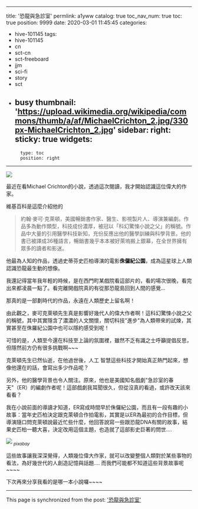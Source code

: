 
---
title: '恐龍與急診室'
permlink: a1yww
catalog: true
toc_nav_num: true
toc: true
position: 9999
date: 2020-03-01 11:45:45
categories:
- hive-101145
tags:
- hive-101145
- cn
- sct-cn
- sct-freeboard
- jjm
- sci-fi
- story
- sct
- busy
thumbnail: 'https://upload.wikimedia.org/wikipedia/commons/thumb/a/af/MichaelCrichton_2.jpg/330px-MichaelCrichton_2.jpg'
sidebar:
    right:
        sticky: true
widgets:
    -
        type: toc
        position: right
---


![](https://upload.wikimedia.org/wikipedia/commons/thumb/a/af/MichaelCrichton_2.jpg/330px-MichaelCrichton_2.jpg)

最近在看Michael Crichton的小說，透過這次閱讀，我才開始認識這位偉大的作家。

維基百科是這麼介紹他的

>約翰·麥可·克萊頓，美國暢銷書作家、醫生、影視製片人、導演兼編劇。作品多為動作類型，科技成份濃厚，被冠以「科幻驚悚小說之父」的稱號。作品中大量的引用醫學科技新知，充份反應出他的醫學訓練與科學背景。他的書已被譯成36種語言，暢銷書幾乎本本被好萊塢搬上銀幕，在全世界擁有眾多的讀者和影迷。

他最為人知的作品，透過史蒂芬史匹柏導演的電影**侏儸紀公園**，成為這星球上人類認識恐龍最生動的想像。

我還記得當年我年輕的時候，是在西門町某戲院看這部片的，看的場次很晚，看完出來都凌晨一點了。看完離開戲院真的有從那恐龍島回到人間的感覺...

那真的是一部劃時代的作品，永遠在人類歷史上留名啊！

由此觀之，麥可克萊頓先生真是影響好幾代人的偉大作者啊！這科幻驚悚小說之父的稱號，其中其實隱含了濃濃的人文關懷，關切科技"進步"為人類帶來的試煉，其實甚至在侏羅紀公園中也可以隱約感受到呢！

可惜的是，人類至今還在科技至上論的氛圍裡，雖然不乏有識之士呼籲提倡反思，但隱然前方仍有很多挑戰啊~~~

克萊頓先生已然仙逝，在他過世後，人工 智慧這些科技才開始真正熱門起來，想像他還在的話，會寫出多少作品呢？

另外，他的醫學背景也令人關注。原來，他也是美國知名戲劇"急診室的春天"（ER）的編劇作者呢！這部戲劇我耳聞很久，但從沒真的看過，或許改天該來看看？

我在小說前面的導讀才知道，ER寫成時間早於侏儸紀公園，而且有一段有趣的小故事：當年史匹柏決定跟克萊頓合作拍電影，其實是以ER為最初的合作目標，但導演隨口問克萊頓說最近忙些什麼，他回答說寫一些跟恐龍DNA有關的故事，結果史匹柏一聽大喜，決定改用這個主題，也造就了這部影史巨著的問世....

![](https://cdn.steemitimages.com/DQmP6yMeJsaaedZ9YdJvQ81mMfjy4rcoy4CKtJx8R48bX7S/image.png)
<sub>*pixabay*</sub>

這些故事讓我深深覺得，人類幾位偉大作家，就可以改變整個人類對於某些事物的看法，為好幾世代的人創造記憶與話題....  而我們可能都不知道這些背景故事呢~~~~

下次再來分享我看的是哪一本小說囉~~~~

- - -

This page is synchronized from the post: ['恐龍與急診室'](https://steemit.com/@deanliu/a1yww)
